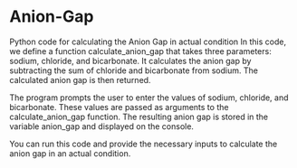 # Anion-Gap
Python code for calculating the Anion Gap in actual condition
In this code, we define a function calculate_anion_gap that takes three parameters: sodium, chloride, and bicarbonate. It calculates the anion gap by subtracting the sum of chloride and bicarbonate from sodium. The calculated anion gap is then returned.

The program prompts the user to enter the values of sodium, chloride, and bicarbonate. These values are passed as arguments to the calculate_anion_gap function. The resulting anion gap is stored in the variable anion_gap and displayed on the console.

You can run this code and provide the necessary inputs to calculate the anion gap in an actual condition.
